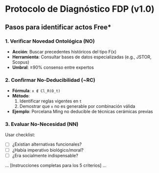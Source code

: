 # Protocolo de Diagnóstico FDP (v1.0)  
## Pasos para identificar actos Free*  

### 1. Verificar Novedad Ontológica (NO)  
- **Acción**: Buscar precedentes históricos del tipo F(x)  
- **Herramienta**: Consultar bases de datos especializadas (e.g., JSTOR, Scopus)  
- **Umbral**: ≥90% consenso entre expertos  

### 2. Confirmar No-Deducibilidad (¬RC)  
- **Fórmula**: `x ∉ Cl_R(O_t)`  
- **Método**:  
  1. Identificar reglas vigentes en `t`  
  2. Demostrar que `x` no es generable por combinación válida  
- **Ejemplo**: Porcelana Ming no deducible de técnicas cerámicas previas  

### 3. Evaluar No-Necesidad (NN)  
Usar checklist:  
- [ ] ¿Existían alternativas funcionales?  
- [ ] ¿Había imperativo biológico/moral?  
- [ ] ¿Era socialmente indispensable?  

... [Instrucciones completas para los 5 criterios] ...

